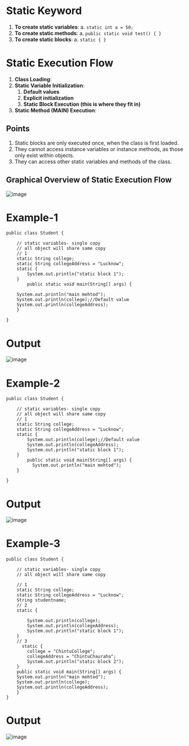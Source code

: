 # Static Keyword

1. **To create static variables**:
   a. `static int a = 50;`
2. **To create static methods**:
   a. `public static void test() { }`
3. **To create static blocks**:
   a. `static { }`

# Static Execution Flow

1. **Class Loading**:
2. **Static Variable Initialization**:
     1. **Default values**
     2. **Explicit initialization**
     3. **Static Block Execution (this is where they fit in)**
3. **Static Method (MAIN) Execution**:

## Points
1. Static blocks are only executed once, when the class is first loaded.
2. They cannot access instance variables or instance methods, as those only exist within objects.
3. They can access other static variables and methods of the class.
## Graphical Overview of Static Execution Flow
![image](https://github.com/user-attachments/assets/474a0df4-ae26-471e-8b48-8f8cdd0c187d)
# Example-1
```
public class Student {

    // static variables- single copy
    // all object will share same copy
    // 1
    static String college;
    static String collegeAddress = "Lucknow";
    static {
        System.out.println("static block 1");
    }
        public static void main(String[] args) {

    System.out.println("main mehtod");
    System.out.println(college);//Default value
    System.out.println(collegeAddress);
    }
    
}
```
# Output
![image](https://github.com/user-attachments/assets/95263963-bd60-4865-b4ae-da8bf9a60fa0)

# Example-2
```
public class Student {

    // static variables- single copy
    // all object will share same copy
    // 1
    static String college;
    static String collegeAddress = "Lucknow";
    static {
        System.out.println(college);//Default value
        System.out.println(collegeAddress);
        System.out.println("static block 1");
    }
        public static void main(String[] args) {
          System.out.println("main mehtod");
    }
    
}
```
# Output
![image](https://github.com/user-attachments/assets/761d80a8-6621-43cf-a64c-1c591bed5b68)
# Example-3
```
public class Student {

    // static variables- single copy
    // all object will share same copy

    // 1
    static String college;
    static String collegeAddress = "Lucknow";
    String studentname;
    // 2
    static {

        System.out.println(college);
        System.out.println(collegeAddress);
        System.out.println("static block 1");
    }
    // 3
      static {
        college = "ChintuCollege";
        collegeAddress = "ChintuChauraha";
        System.out.println("static block 2");
    }
    public static void main(String[] args) {
    System.out.println("main mehtod");
    System.out.println(college);
    System.out.println(collegeAddress);
    }
}
```
# Output
![image](https://github.com/user-attachments/assets/b7204503-0608-481f-a838-d1c9da3d3bda)
